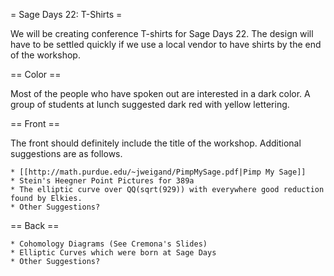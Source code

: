 = Sage Days 22: T-Shirts =

We will be creating conference T-shirts for Sage Days 22. The design will have to be settled quickly if we use a local vendor to have shirts by the end of the workshop.

== Color ==

Most of the people who have spoken out are interested in a dark color. A group of students at lunch suggested dark red with yellow lettering.

== Front ==

The front should definitely include the title of the workshop. Additional suggestions are as follows.

    * [[http://math.purdue.edu/~jweigand/PimpMySage.pdf|Pimp My Sage]]
    * Stein's Heegner Point Pictures for 389a
    * The elliptic curve over QQ(sqrt(929)) with everywhere good reduction found by Elkies.
    * Other Suggestions?

== Back ==

    * Cohomology Diagrams (See Cremona's Slides)
    * Elliptic Curves which were born at Sage Days
    * Other Suggestions?

